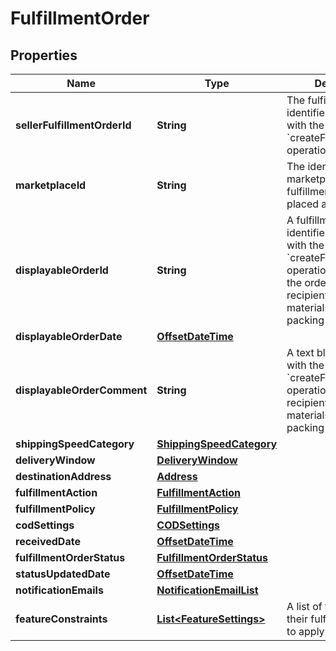 # FulfillmentOrder

## Properties
Name | Type | Description | Notes
------------ | ------------- | ------------- | -------------
**sellerFulfillmentOrderId** | **String** | The fulfillment order identifier submitted with the &#x60;createFulfillmentOrder&#x60; operation. | 
**marketplaceId** | **String** | The identifier for the marketplace the fulfillment order is placed against. | 
**displayableOrderId** | **String** | A fulfillment order identifier submitted with the &#x60;createFulfillmentOrder&#x60; operation. Displays as the order identifier in recipient-facing materials such as the packing slip. | 
**displayableOrderDate** | [**OffsetDateTime**](OffsetDateTime.md) |  | 
**displayableOrderComment** | **String** | A text block submitted with the &#x60;createFulfillmentOrder&#x60; operation. Displays in recipient-facing materials such as the packing slip. | 
**shippingSpeedCategory** | [**ShippingSpeedCategory**](ShippingSpeedCategory.md) |  | 
**deliveryWindow** | [**DeliveryWindow**](DeliveryWindow.md) |  |  [optional]
**destinationAddress** | [**Address**](Address.md) |  | 
**fulfillmentAction** | [**FulfillmentAction**](FulfillmentAction.md) |  |  [optional]
**fulfillmentPolicy** | [**FulfillmentPolicy**](FulfillmentPolicy.md) |  |  [optional]
**codSettings** | [**CODSettings**](CODSettings.md) |  |  [optional]
**receivedDate** | [**OffsetDateTime**](OffsetDateTime.md) |  | 
**fulfillmentOrderStatus** | [**FulfillmentOrderStatus**](FulfillmentOrderStatus.md) |  | 
**statusUpdatedDate** | [**OffsetDateTime**](OffsetDateTime.md) |  | 
**notificationEmails** | [**NotificationEmailList**](NotificationEmailList.md) |  |  [optional]
**featureConstraints** | [**List&lt;FeatureSettings&gt;**](FeatureSettings.md) | A list of features and their fulfillment policies to apply to the order. |  [optional]
